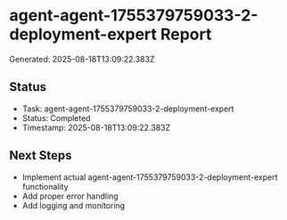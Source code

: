 # agent-agent-1755379759033-2-deployment-expert Report

Generated: 2025-08-18T13:09:22.383Z

## Status
- Task: agent-agent-1755379759033-2-deployment-expert
- Status: Completed
- Timestamp: 2025-08-18T13:09:22.383Z

## Next Steps
- Implement actual agent-agent-1755379759033-2-deployment-expert functionality
- Add proper error handling
- Add logging and monitoring

